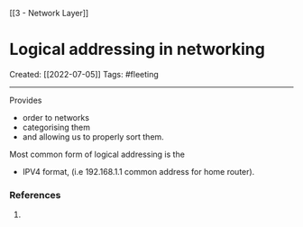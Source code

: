 [[3 - Network Layer]]

# Logical addressing in networking
Created:  [[2022-07-05]]
Tags: #fleeting 

---
Provides 
- order to networks
- categorising them 
- and allowing us to properly sort them. 


Most common form of logical addressing is the 
- IPV4 format, (i.e 192.168.1.1 common address for home router).











### References
1. 